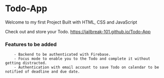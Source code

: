 # Todo-App
Welcome to my first Project Built with HTML, CSS and JavaScript

Check out and store your Todo. https://jailbreak-101.github.io/Todo-App

### Features to be added
        - Backend to be authenticated with Firebase.
        - Focus mode to enable you to the Todo and complete it without getting distracted.
        - Authentication with email account to save Todo on calendar to be notified of deadline and due date.
